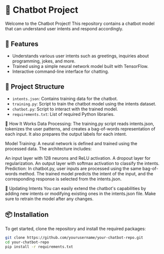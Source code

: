 # 🤖 Chatbot Project

Welcome to the Chatbot Project! This repository contains a chatbot model that can understand user intents and respond accordingly.

## 🚀 Features
- Understands various user intents such as greetings, inquiries about programming, jokes, and more.
- Trained using a simple neural network model built with TensorFlow.
- Interactive command-line interface for chatting.

## 📁 Project Structure
- `intents.json`: Contains training data for the chatbot.
- `training.py`: Script to train the chatbot model using the intents dataset.
- `chatbot.py`: Script to interact with the trained model.
- `requirements.txt`: List of required Python libraries.



📖 How It Works
Data Processing: The training.py script reads intents.json, tokenizes the user patterns, and creates a bag-of-words representation of each input. It also prepares the output labels for each intent.

Model Training: A neural network is defined and trained using the processed data. The architecture includes:

An input layer with 128 neurons and ReLU activation.
A dropout layer for regularization.
An output layer with softmax activation to classify the intents.
Prediction: In chatbot.py, user inputs are processed using the same bag-of-words method. The trained model predicts the intent of the input, and the corresponding response is selected from the intents.json.

🔄 Updating Intents
You can easily extend the chatbot's capabilities by adding new intents or modifying existing ones in the intents.json file. Make sure to retrain the model after any changes.

## 📦 Installation

To get started, clone the repository and install the required packages:

```bash
git clone https://github.com/yourusername/your-chatbot-repo.git
cd your-chatbot-repo
pip install -r requirements.txt

